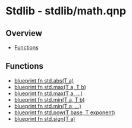 
# Stdlib - stdlib/math.qnp

## Overview
 - [Functions](#functions)


## Functions
 - [blueprint fn<T> std.abs(T a)]()
 - [blueprint fn<T> std.max(T a, T b)]()
 - [blueprint fn<T> std.max(T a, ...)]()
 - [blueprint fn<T> std.min(T a, T b)]()
 - [blueprint fn<T> std.min(T a, ...)]()
 - [blueprint fn<T> std.pow(T base, T exponent)]()
 - [blueprint fn<T> std.sign(T a)]()

